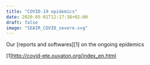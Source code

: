 ```yaml
---
title: "COVID-19 epidemics"
date: 2020-05-01T12:17:38+02:00
draft: false
image: "SEAIR_COVID_severe.svg"
---
```


Our [reports and softwares][1] on the ongoing epidemics

[1]http://covid-ete.ouvaton.org/index_en.html
